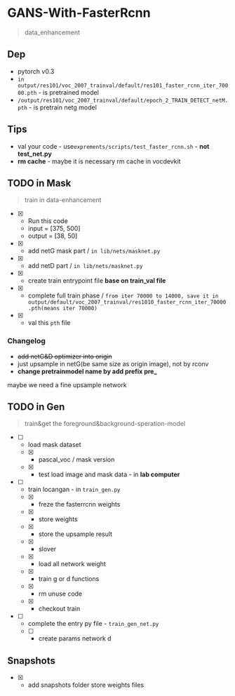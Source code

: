 # GANS-With-FasterRcnn
> data_enhancement

## Dep

* pytorch v0.3
* `in output/res101/voc_2007_trainval/default/res101_faster_rcnn_iter_70000.pth` - is pretrained model
* `/output/res101/voc_2007_trainval/default/epoch_2_TRAIN_DETECT_netM.pth` - is pretrain netg model

## Tips

* val your code - use`exprements/scripts/test_faster_rcnn.sh` - **not test_net.py**
* **rm cache** - maybe it is necessary rm cache in vocdevkit

## TODO in Mask
> train in data-enhancement

* [x] - Run this code
  * input =  [375, 500]
  * output = [38, 50]
* [x] - add netG mask part / `in lib/nets/masknet.py`
* [x] - add netD part / `in lib/nets/masknet.py`
* [x] - create train entrypoint file **base on train_val file**
* [x] - complete full train phase / `from iter 70000 to 14000, save it in output/default/voc_2007_trainval/res1010_faster_rcnn_iter_70000.pth(means iter 70000)`
* [x] - val this `pth` file

### Changelog

* ~~add netG&D optimizer into origin~~
* just upsample in netG(be same size as origin image), not by rconv
* **change pretrainmodel name by add prefix pre_**

maybe we need a fine upsample network

## TODO in Gen
> train&get the foreground&background-speration-model

* [ ] - load mask dataset
  * [x] - pascal_voc / mask version
  * [x] - test load image and mask data - in **lab computer**
* [ ] - train locangan - in `train_gen.py`
  * [x] - freze the fasterrcnn weights
  * [x] - store weights
  * [x] - store the upsample result
  * [x] - slover
  * [x] - load all network weight
  * [x] - train g or d functions
  * [x] - rm unuse code
  * [x] - checkout train
* [ ] - complete the entry py file - `train_gen_net.py`
  * [ ] - create params network d

## Snapshots

* [x] - add snapshots folder store weights files